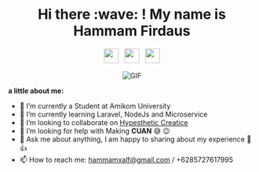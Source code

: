 <h1 align="center">Hi there :wave: ! My name is Hammam Firdaus</h1>
<p align='center'>
  <a href="https://web.facebook.com/hammamxalf"><img height="30" src="https://raw.githubusercontent.com/FortAwesome/Font-Awesome/951a0d011f8c832991750c16136f8e260efa60b5/svgs/brands/facebook-square.svg"></a>&nbsp;&nbsp;
  <a href="https://instagram.com/mamxalf"><img height="30" src="https://raw.githubusercontent.com/FortAwesome/Font-Awesome/951a0d011f8c832991750c16136f8e260efa60b5/svgs/brands/instagram-square.svg"></a>&nbsp;&nbsp;
  <a href="https://www.linkedin.com/in/hammam-firdaus-426232196/"><img height="30" src="https://raw.githubusercontent.com/FortAwesome/Font-Awesome/951a0d011f8c832991750c16136f8e260efa60b5/svgs/brands/linkedin.svg"></a>
</p>


<!--
**mamxalf/mamxalf** is a ✨ _special_ ✨ repository because its `README.md` (this file) appears on your GitHub profile.
-->
<p align="center">
<img align="middle" alt="GIF" src="https://media.giphy.com/media/IpeYSEZshTefe/source.gif" />
</p>


**a little about me:**

- 🔭 I’m currently a Student at Amikom University
- 🌱 I’m currently learning Laravel, NodeJs and Microservice
- 👯 I’m looking to collaborate on [Hypesthetic Creatice](https://www.instagram.com/hypestheticreative/)
- 🤔 I’m looking for help with Making **CUAN** :sweat_smile:   :wink:
- 💬 Ask me about anything, I am happy to sharing about my experience :feet:   :+1: 
- 📫 How to reach me: hammamxalf@gmail.com / +6285727617995

